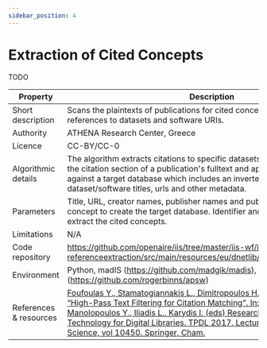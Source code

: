 ```yaml
---
sidebar_position: 4
---
```


# Extraction of Cited Concepts
<span className="todo">TODO</span>

| Property  | Description |
| --- | --- |
| Short description  | Scans the plaintexts of publications for cited concepts, currently for references to datasets and software URIs. |
| Authority  | ATHENA Research Center, Greece  |
| Licence  | CC-BY/CC-0  |
| Algorithmic details | The algorithm extracts citations to specific datasets and software. It extracts the citation section of a publication's fulltext and applies string matching against a target database which includes an inverted index with dataset/software titles, urls and other metadata. |
| Parameters | Title, URL, creator names, publisher names and publication year for each concept to create the target database. Identifier and publication's fulltext to extract the cited concepts. |
| Limitations | N/A |
| Code repository | https://github.com/openaire/iis/tree/master/iis-wf/iis-wf-referenceextraction/src/main/resources/eu/dnetlib/iis/wf/referenceextraction |
| Environment | Python, madIS (https://github.com/madgik/madis), APSW (https://github.com/rogerbinns/apsw) |
| References & resources | [Foufoulas Y., Stamatogiannakis L., Dimitropoulos H., Ioannidis Y. (2017) “High-Pass Text Filtering for Citation Matching”. In: Kamps J., Tsakonas G., Manolopoulos Y., Iliadis L., Karydis I. (eds) Research and Advanced Technology for Digital Libraries. TPDL 2017. Lecture Notes in Computer Science, vol 10450. Springer, Cham.](https://doi.org/10.1007/978-3-319-67008-9_28) |






